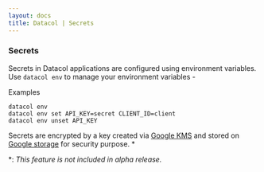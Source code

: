 ```yaml
---
layout: docs
title: Datacol | Secrets
---
```


### Secrets

Secrets in Datacol applications are configured using environment variables. Use `datacol env` to manage your environment variables -

Examples

    datacol env
    datacol env set API_KEY=secret CLIENT_ID=client
    datacol env unset API_KEY

Secrets are encrypted by a key created via [Google KMS](https://cloud.google.com/security/encryption-at-rest/) and stored on [Google storage](https://cloud.google.com/storage/) for security purpose. *

*: _This feature is not included in alpha release._